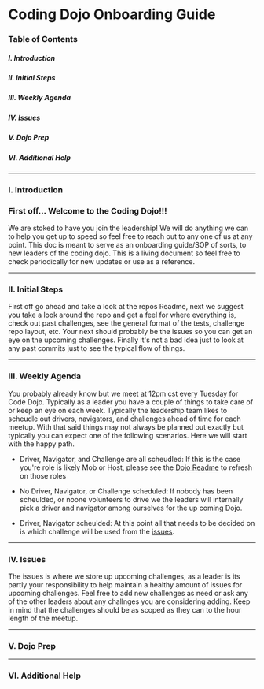 # Coding Dojo Onboarding Guide

### Table of Contents

##### I. Introduction
##### II. Initial Steps
##### III. Weekly Agenda
##### IV. Issues
##### V. Dojo Prep
##### VI. Additional Help  

---

### I. Introduction
### First off... Welcome to the Coding Dojo!!! 
We are stoked to have you join the leadership! We will do anything we can to help you get up to speed so feel free to reach out to any one of us at any point. 
This doc is meant to serve as an onboarding guide/SOP of sorts, to new leaders of the coding dojo. This is a living document so feel free to check periodically for new updates or use as a reference. 

---

### II. Initial Steps
First off go ahead and take a look at the repos Readme, next we suggest you take a look around the repo and get a feel for where everything is, check out past challenges, see the general format of the tests, challenge repo layout, etc. Your next should probably be the issues so you can get an eye on the upcoming challenges. Finally it's not a bad idea just to look at any past commits just to see the typical flow of things. 

---

### III. Weekly Agenda

You probably already know but we meet at 12pm cst every Tuesday for Code Dojo. Typically as a leader you have a couple of things to take care of or keep an eye on each week. Typically the leadership team likes to scheudle out drivers, navigators, and challenges ahead of time for each meetup. With that said things may not always be planned out exactly but typically you can expect one of the following scenarios. Here we will start with the happy path. 

- Driver, Navigator, and Challenge are all scheudled: If this is the case you're role is likely Mob or Host, please see the [Dojo Readme](https://github.com/codeconnector/CodingDojo#readme) to refresh on those roles 

- No Driver, Navigator, or Challenge scheduled: If nobody has been scheulded, or noone volunteers to drive we the leaders will internally pick a driver and navigator among ourselves for the up coming Dojo. 

- Driver, Navigator scheulded: At this point all that needs to be decided on is which challenge will be used from the [issues](https://github.com/codeconnector/CodingDojo/issues). 

---

### IV. Issues

The issues is where we store up upcoming challenges, as a leader is its partly your responsibility to help maintain a healthy amount of issues for upcoming challenges. Feel free to add new challenges as need or ask any of the other leaders about any challnges you are considering adding. Keep in mind that the challenges should be as scoped as they can to the hour length of the meetup. 

---

### V. Dojo Prep


---

### VI. Additional Help  
